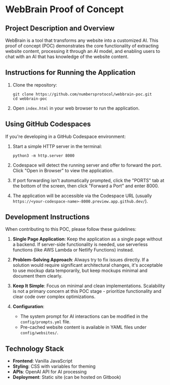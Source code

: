 # WebBrain Proof of Concept

## Project Description and Overview

WebBrain is a tool that transforms any website into a customized AI. This proof of concept (POC) demonstrates the core functionality of extracting website content, processing it through an AI model, and enabling users to chat with an AI that has knowledge of the website content.

## Instructions for Running the Application

1. Clone the repository:
   ```
   git clone https://github.com/numbersprotocol/webbrain-poc.git
   cd webbrain-poc
   ```

2. Open `index.html` in your web browser to run the application.

## Using GitHub Codespaces

If you're developing in a GitHub Codespace environment:

1. Start a simple HTTP server in the terminal:
   ```
   python3 -m http.server 8000
   ```
   
2. Codespace will detect the running server and offer to forward the port. Click "Open in Browser" to view the application.

3. If port forwarding isn't automatically prompted, click the "PORTS" tab at the bottom of the screen, then click "Forward a Port" and enter 8000.

4. The application will be accessible via the Codespace URL (usually `https://<your-codespace-name>-8000.preview.app.github.dev/`).

## Development Instructions

When contributing to this POC, please follow these guidelines:

1. **Single Page Application**: Keep the application as a single page without a backend. If server-side functionality is needed, use serverless functions (like AWS Lambda or Netlify Functions) instead.

2. **Problem-Solving Approach**: Always try to fix issues directly. If a solution would require significant architectural changes, it's acceptable to use mockup data temporarily, but keep mockups minimal and document them clearly.

3. **Keep It Simple**: Focus on minimal and clean implementations. Scalability is not a primary concern at this POC stage - prioritize functionality and clear code over complex optimizations.

4. **Configuration**: 
   - The system prompt for AI interactions can be modified in the `config/prompts.yml` file.
   - Pre-cached website content is available in YAML files under `config/websites/`.

## Technology Stack

- **Frontend**: Vanilla JavaScript
- **Styling**: CSS with variables for theming
- **APIs**: OpenAI API for AI processing
- **Deployment**: Static site (can be hosted on Gitbook)
